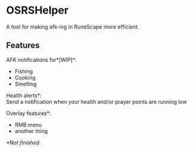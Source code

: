 # OSRSHelper
A tool for making afk-ing in RuneScape more efficient.

## Features
AFK notifications for*[WIP]*:
 - Fishing
 - Cooking
 - Smelting

Health alerts*:    
Send a notification when your health and/or prayer points are running low

Overlay features*:
  - RMB menu
  - another thing
  
_*Not finished_
